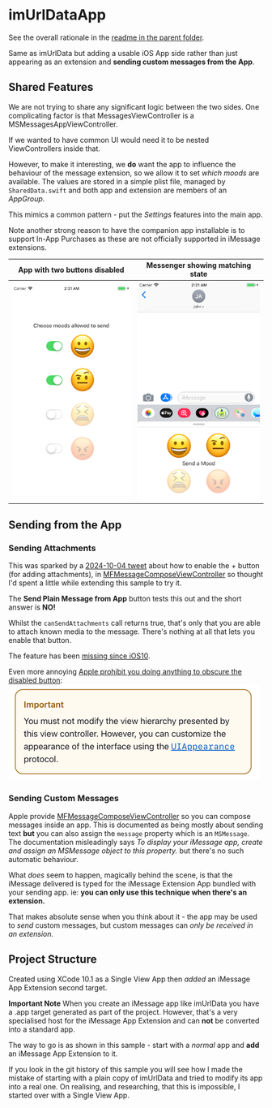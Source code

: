 # imUrlDataApp
See the overall rationale in the [readme in the parent folder](../README.md).

Same as imUrlData but adding a usable iOS App side rather than just appearing as an extension and **sending custom messages from the App**.


## Shared Features
We are not trying to share any significant logic between the two sides. One complicating factor is that MessagesViewController is a MSMessagesAppViewController.

If we wanted to have common UI would need it to be nested ViewControllers inside that.

However, to make it interesting, we **do** want the app to influence the behaviour of the message extension, so we allow it to set _which moods_ are available. The values are stored in a simple plist file, managed by `SharedData.swift` and both app and extension are members of an _AppGroup_.

This mimics a common pattern - put the _Settings_ features into the main app.

Note another strong reason to have the companion app installable is to support In-App Purchases as these are not officially supported in iMessage extensions.

| App with two buttons disabled | Messenger showing matching state |  
|:------:|:------:|  
| ![App with two moods disabled](img/imUrlDataApp_app_only_happy_enabled.png) |  ![Matching messenger](img/imUrlDataApp_msg_only_happy_enabled.png) |



## Sending from the App

### Sending Attachments
This was sparked by a [2024-10-04 tweet](https://x.com/nikitabier/status/1841878637626208570) about how to enable the + button (for adding attachments), in [MFMessageComposeViewController][mf1] so thought I'd spent a little while extending this sample to try it.

The **Send Plain Message from App** button tests this out and the short answer is **NO!**

Whilst the `canSendAttachments` call returns true, that's only that you are able to attach known media to the message. There's nothing at all that lets you enable that button.

The feature has been [missing since iOS10][so1].

Even more annoying [Apple prohibit you doing anything to obscure the disabled button][mf2]:
![<# Warning not to change view hierarchy #>](img/CannotChangeMessengerViewHierarchy.png "Screenshot")

### Sending Custom Messages
Apple provide [MFMessageComposeViewController][mf1] so you can compose messages inside an app. This is documented as being mostly about sending text **but** you can also assign the `message` property which is an `MSMessage`. The documentation misleadingly says _To display your iMessage app, create and assign an MSMessage object to this property._ but there's no such automatic behaviour. 

What _does_ seem to happen, magically behind the scene, is that the iMessage delivered is typed for the iMessage Extension App bundled with your sending app. ie: **you can only use this technique when there's an extension.** 

That makes absolute sense when you think about it - the app may be used to _send_ custom messages, but custom messages can _only be received in an extension._


## Project Structure

Created using XCode 10.1 as a Single View App then *added* an iMessage App Extension second target.

**Important Note** When you create an iMessage app like imUrlData you have a .app target generated as part of the project. However, that's a very specialised host for the iMessage App Extension and can **not** be converted into a standard app.

The way to go is as shown in this sample - start with a _normal_ app and **add** an iMessage App Extension to it.

If you look in the git history of this sample you will see how I made the mistake of starting with a plain copy of imUrlData and tried to modify its app into a real one. On realising, and researching, that this is impossible, I started over with a Single View App.

[mf1]: https://developer.apple.com/documentation/messageui/mfmessagecomposeviewcontroller
[mf2]: https://developer.apple.com/documentation/messageui/mfmessagecomposeviewcontroller#overview
[so1]: https://stackoverflow.com/questions/39745761/sending-photo-using-mfmessagecomposeviewcontroller-is-disabled-in-ios10
